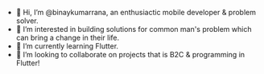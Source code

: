 - 👋 Hi, I’m @binaykumarrana, an enthusiactic mobile developer & problem solver.
- 👀 I’m interested in building solutions for common man's problem which can bring a change in their life.
- 🌱 I’m currently learning Flutter.
- 💞️ I’m looking to collaborate on projects that is B2C & programming in Flutter! 

